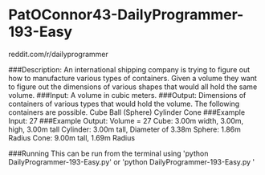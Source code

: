 PatOConnor43-DailyProgrammer-193-Easy
=====================================

reddit.com/r/dailyprogrammer


###Description:
An international shipping company is trying to figure out how to manufacture various
types of containers. Given a volume they want to figure out the dimensions of various
shapes that would all hold the same volume.
###Input:
A volume in cubic meters.
###Output:
Dimensions of containers of various types that would hold the volume. The following containers are possible.
Cube
Ball (Sphere)
Cylinder
Cone
###Example Input:
27
###Example Output:
Volume = 27
Cube: 3.00m width, 3.00m, high, 3.00m tall
Cylinder: 3.00m tall, Diameter of 3.38m
Sphere: 1.86m Radius
Cone: 9.00m tall, 1.69m Radius

###Running
This can be run from the terminal using 'python DailyProgrammer-193-Easy.py' or 'python DailyProgrammer-193-Easy.py <list of volumes separated by whitespace>'


